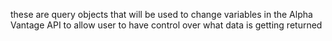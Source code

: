 these are query objects that will be used to change variables in the Alpha Vantage API to allow user to have control over what data is getting returned
